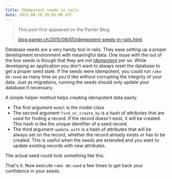 ```yaml
---
title: Idempotent seeds in rails
date: 2015-08-28 20:03:00 UTC
---
```


> This post first appeared on the Panter Blog:
>
> [blog.panter.ch/2015/08/05/idempotent-seeds-in-rails.html](http://blog.panter.ch/2015/08/05/idempotent-seeds-in-rails.html)


Database seeds are a very handy tool in rails.
They ease setting up a proper development environment with meaningful data.
One issue with the out of the box seeds is though that they are not
[idempotent](https://en.wikipedia.org/wiki/Idempotence) per se.
While developing an application you don't want to always reset the database
to get a proper seed state. If the seeds were idempotent,
you could run `rake db:seed` as many time as you'd like without
corrupting the integrity of your data. Just as migrations,
running the seeds should only update your database if necessary.

A simple helper method helps creating idempotent data easily.

<script src="https://gist.github.com/koffeinfrei/04bbe38f16ff9d49bebd.js?file=db.rake"></script>

* The first argument `model` is the model class
* The second argument `find_or_create_by` is a hash of attributes that are used
  for finding a record. If the record doesn't exist, it will be created.
  This hash is like the unique identifier of a seed record.
* The third argument `update_with` is a hash of attributes that will be always
  set on the record, whether the record already exists or has to be created.
  This is useful when the seeds are extended and you want to
  update existing records with new attributes.

The actual seed could look something like this.

<script src="https://gist.github.com/koffeinfrei/04bbe38f16ff9d49bebd.js?file=seeds.rb"></script>

That's it. Now execute `rake db:seed` a few times to get back your confidence in your seeds.
